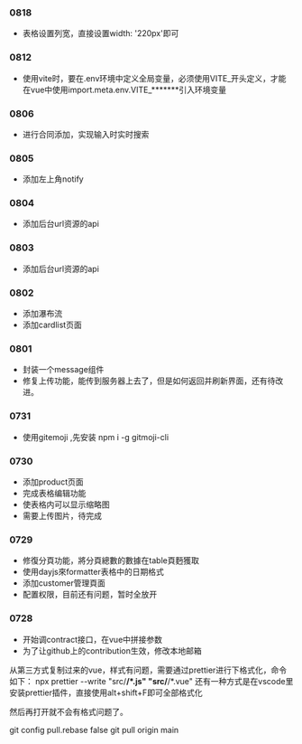 ### 0818
- 表格设置列宽，直接设置width: '220px'即可
### 0812
- 使用vite时，要在.env环境中定义全局变量，必须使用VITE_开头定义，才能在vue中使用import.meta.env.VITE_*******引入环境变量 

### 0806 
- 进行合同添加，实现输入时实时搜索

### 0805
- 添加左上角notify
 
### 0804
- 添加后台url资源的api

### 0803
- 添加后台url资源的api

### 0802
- 添加瀑布流
- 添加cardlist页面
### 0801
- 封装一个message组件
- 修复上传功能，能传到服务器上去了，但是如何返回并刷新界面，还有待改进。

### 0731
- 使用gitemoji ,先安装 npm i -g gitmoji-cli

### 0730
- 添加product页面
- 完成表格编辑功能
- 使表格内可以显示缩略图
- 需要上传图片，待完成
 
### 0729
- 修復分頁功能，將分頁總數的數據在table頁麪獲取
- 使用dayjs來formatter表格中的日期格式
- 添加customer管理頁面
- 配置权限，目前还有问题，暂时全放开



### 0728
- 开始调contract接口，在vue中拼接参数
- 为了让github上的contribution生效，修改本地邮箱

从第三方式复制过来的vue，样式有问题，需要通过prettier进行下格式化，命令如下：
npx prettier --write "src/**/*.js" "src/**/*.vue"
还有一种方式是在vscode里安装prettier插件，直接使用alt+shift+F即可全部格式化

然后再打开就不会有格式问题了。

git config pull.rebase false
git pull origin main


